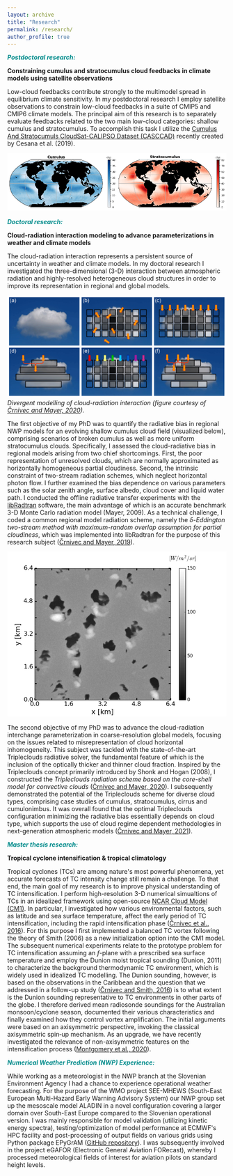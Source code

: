 ```yaml
---
layout: archive
title: "Research"
permalink: /research/
author_profile: true
---
```


<font color="DarkCyan"><b><i>Postdoctoral research:</i></b></font>

**Constraining cumulus and stratocumulus cloud feedbacks in climate models using satellite observations** 

Low-cloud feedbacks contribute strongly to the multimodel spread in equilibrium climate sensitivity. In my postdoctoral research I employ satellite observations to constrain low-cloud feedbacks in a suite of CMIP5 and CMIP6 climate models. The principal aim of this research is to separately evaluate feedbacks related to the two main low-cloud categories: shallow cumulus and stratocumulus. To accomplish this task I utilize the [Cumulus And Stratocumuls CloudSat-CALIPSO Dataset (CASCCAD)](https://data.giss.nasa.gov/clouds/casccad/) recently created by Cesana et al. (2019).<br/> 

![CASCCAD](/images/figNCrnivec_CASCCAD_CuSc_global.png)

<font color="DarkCyan"><b><i>Doctoral research:</i></b></font>

**Cloud-radiation interaction modeling to advance parameterizations in weather and climate models**<br/> 

The cloud-radiation interaction represents a persistent source of uncertainty in weather and climate models. In my doctoral research I investigated the three-dimensional (3-D) interaction between atmospheric radiation and highly-resolved heterogeneous cloud structures in order to improve its representation in regional and global models.

![Cloud-radiation interaction modeling](/images/acp-2020-Fig1-web_CrnivecMayer.png)
<em>Divergent modelling of cloud-radiation interaction (figure courtesy of [Črnivec and Mayer, 2020](https://acp.copernicus.org/articles/20/10733/2020/)).</em>

The first objective of my PhD was to quantify the radiative bias in regional NWP models for an evolving shallow cumulus cloud field (visualized below), comprising scenarios of broken cumulus as well as more uniform stratocumulus clouds. 
Specifically, I assessed the cloud-radiative bias in regional models arising from two chief shortcomings.
First, the poor representation of unresolved clouds, which are normally approximated as horizontally homogeneous partial cloudiness. 
Second, the intrinsic constraint of two-stream radiation schemes, which neglect horizontal photon flow. 
I further examined the bias dependence on various parameters such as the solar zenith angle, surface albedo, cloud cover and liquid water path. 
I conducted the offline radiative transfer experiments with the [libRadtran](http://www.libradtran.org/) software, the main advantage of which is an accurate benchmark 3-D Monte Carlo radiation model (Mayer, 2009). As a technical challenge, I coded a common regional model radiation scheme, namely the <em>δ-Eddington two-stream method with maximum-random overlap assumption for partial cloudiness</em>, which was implemented into libRadtran for the purpose of this research subject ([Črnivec and Mayer, 2019](https://acp.copernicus.org/articles/19/8083/2019/)). 

![Shallow cumulus - MYSTIC visualization](/images/cumulus_UCLA-LES_MYSTICvis_Crnivec.gif)

The second objective of my PhD was to advance the cloud-radiation interchange parameterization in coarse-resolution global models, focusing on the issues related to misrepresentation of cloud horizontal inhomogeneity. This subject was tackled with the state-of-the-art Tripleclouds radiative solver, the fundamental feature of which is the inclusion of the optically thicker and thinner cloud fraction. Inspired by the Tripleclouds concept primarily introduced by Shonk and Hogan (2008), I constructed the <em>Tripleclouds radiation scheme based on the core-shell model for convective clouds</em> ([Črnivec and Mayer, 2020](https://acp.copernicus.org/articles/20/10733/2020/)). I subsequently demonstrated the potential of the Tripleclouds scheme for diverse cloud types, comprising case studies of cumulus, stratocumulus, cirrus and cumulonimbus. It was overall found that the optimal Tripleclouds configuration minimizing the radiative bias essentially depends on cloud type, which supports the use of cloud regime dependent methodologies in next-generation atmospheric models ([Črnivec and Mayer, 2021](https://gmd.copernicus.org/articles/14/3663/2021/)).


<font color="DarkCyan"><b><i>Master thesis research:</i></b></font>

**Tropical cyclone intensification & tropical climatology**

Tropical cyclones (TCs) are among nature's most powerful phenomena, yet accurate forecasts of TC intensity change still remain a challenge. To that end, the main goal of my research is to improve physical understanding of TC intensification. I perform high-resolution 3-D numerical simualtions of TCs in an idealized framework using open-source [NCAR Cloud Model (CM1)](http://www2.mmm.ucar.edu/people/bryan/cm1/). 
In particular, I investigated how various environmental factors, such as latitude and sea surface temperature, affect the early period of TC intensification, including the rapid intensification phase ([Črnivec et al., 2016](https://rmets.onlinelibrary.wiley.com/doi/abs/10.1002/qj.2752)). For this purpose I first implemented a balanced TC vortex following the theory of Smith (2006) as a new initialization option into the CM1 model. The subsequent numerical experiments relate to the prototype problem for TC intensification assuming an <em>f</em>-plane with a prescribed sea surface temperature and employ the Dunion moist tropical sounding (Dunion, 2011) to characterize the background thermodynamic TC environment, which is widely used in idealized TC modelling. 
The Dunion sounding, however, is based on the observations in the Caribbean and the question that we addressed in a follow-up study ([Črnivec and Smith, 2016](https://rmets.onlinelibrary.wiley.com/doi/abs/10.1002/joc.4687)) is to what extent is the Dunion sounding representative to TC environments in other parts of the globe. I therefore derived mean radiosonde soundings for the Australian monsoon/cyclone season, documented their various characteristics and finally examined how they control vortex amplification. 
The initial arguments were based on an axisymmetric perspective, invoking the classical axisymmetric spin‐up mechanism. As an upgrade, we have recently investigated the relevance of non-axisymmetric features on the intensification process ([Montgomery et al., 2020](https://rmets.onlinelibrary.wiley.com/doi/10.1002/qj.3837)).


<font color="DarkCyan"><b><i>Numerical Weather Prediction (NWP) Experience:</i></b></font>

While working as a meteorologist in the NWP branch at the Slovenian Environment Agency I had a chance to experience operational weather forecasting. For the purpose of the WMO project SEE-MHEWS (South-East European Multi-Hazard Early Warning Advisory System) our NWP group set up the mesoscale model ALADIN in a novel configuration covering a larger domain over South-East Europe compared to the Slovenian operational version. I was mainly responsible for model validation (utilizing kinetic energy spectra), testing/optimization of model performance at ECMWF's HPC facility and post-processing of output fields on various grids using Python package EPyGrAM ([GitHub repository](https://github.com/NinaCrnivec/epygram_postprocessing)). I was subsequently involved in the project eGAFOR (Electronic General Aviation FORecast), whereby I processed meteorological fields of interest for aviation pilots on standard height levels.



